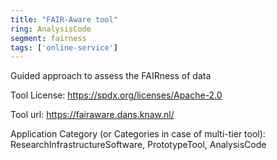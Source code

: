 ```yaml
---
title: "FAIR-Aware tool"
ring: AnalysisCode
segment: fairness
tags: ['online-service']
---
```

Guided approach to assess the FAIRness of data

Tool License: https://spdx.org/licenses/Apache-2.0

Tool url: https://fairaware.dans.knaw.nl/

Application Category (or Categories in case of multi-tier tool): ResearchInfrastructureSoftware, PrototypeTool, AnalysisCode
